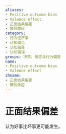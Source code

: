 ```yaml
---
aliases:
- Positive outcome bias
- Valence effect
- 正面结果偏差
- 情价效应
category:
- 行为经济学
- 认知偏见
- 认知偏差
- 认知偏误
groups: 决策、信念与行为偏差
name:
- Positive outcome bias
- Valence effect
zhname:
- 正面结果偏差
- 情价效应
---
```


# 正面结果偏差

认为好事比坏事更可能发生。
